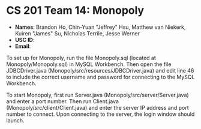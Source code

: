 # CS 201 Team 14: Monopoly

- **Names**: Brandon Ho, Chin-Yuan "Jeffrey" Hsu, Matthew van Niekerk, Kuiren "James" Su, Nicholas Terrile, Jesse Werner
- **USC ID**:
- **Email**:

To set up for Monopoly, run the file Monopoly.sql (located at Monopoly/Monopoly.sql) in MySQL Workbench. Then open the file JDBCDriver.java (Monopoly/src/resources/JDBCDriver.java) and edit line 46 to include the correct username and password for connecting to the MySQL Workbench.

To start Monopoly, first run Server.java (Monopoly/src/server/Server.java) and enter a port number. Then run Client.java (Monopoly/src/client/Client.java) and enter the server IP address and port number to connect. Upon connecting to the server, the login window should launch.
